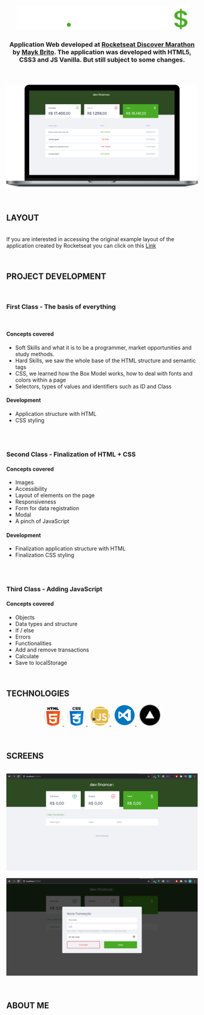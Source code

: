 <h1
  align="center"
>
  <img
    width="450px"
    src="./assets/logo.svg"
  >
</h1>

<h3
  align="center"
>
  Application Web developed at <a href="https://maratonadiscover.rocketseat.com.br/inscricao">Rocketseat Discover Marathon</a> by <a href="https://github.com/maykbrito">Mayk Brito</a>. The application was developed with HTML5, CSS3 and JS Vanilla. But still subject to some changes.
</h3>

<br
/>
<h3
  align="center"
>
  <img
    width="600px"
    src="./assets/macbook-devfinance.svg"
  >
</h3>

<br>

## LAYOUT

<br
/>
If you are interested in accessing the original example layout of the application created by Rocketseat you can click on this [Link](https://www.figma.com/file/7Vu9DzUaCZIV4nibzkjgB4/dev.finance-Maratona-Discover/duplicate)

<br
/>

## PROJECT DEVELOPMENT

<br/>

### First Class - The basis of everything

<br/>

#### Concepts covered

- Soft Skills and what it is to be a programmer, market opportunities and study methods.
- Hard Skills, we saw the whole base of the HTML structure and semantic tags
- CSS, we learned how the Box Model works, how to deal with fonts and colors within a page
- Selectors, types of values ​​and identifiers such as ID and Class

#### Development

- Application structure with HTML
- CSS styling

<br/><br/>

### Second Class - Finalization of HTML + CSS

#### Concepts covered

- Images
- Accessibility
- Layout of elements on the page
- Responsiveness
- Form for data registration
- Modal
- A pinch of JavaScript

#### Development

- Finalization application structure with HTML
- Finalization CSS styling

<br><br>

### Third Class - Adding JavaScript

#### Concepts covered

- Objects
- Data types and structure
- If / else
- Errors
- Functionalities
- Add and remove transactions
- Calculate
- Save to localStorage

<br/>

## TECHNOLOGIES

<div align="center">
  <span>
    <a
      href="https://developer.mozilla.org/pt-BR/docs/Web/HTML"
    >
      <img
        width="50px"
        height="50px"
        src="./assets/html-5.svg"
        alt="Logo do HTML"  
      >
    </a>
  </span>&nbsp;
  <span>
    <a
      href="https://css-tricks.com/"
    >
      <img
        width="50px"
        height="50px"
        src="./assets/css.svg"
        alt="Logo do CSS"  
      >
    </a>
  </span>&nbsp;
  <span>
    <a
      href="https://developer.mozilla.org/pt-BR/docs/Web/JavaScript"
    >
      <img
        width="50px"
        height="50px"
        src="./assets/javascript.svg"
        alt="Logo do JavaScript"  
      >
    </a>
  </span>&nbsp;
  <span>
    <a
      href="https://code.visualstudio.com/"
    >
      <img
        width="55px"
        height="55px"
        src="./assets/vscode.png"
        alt="Logo do VSCode"  
      >
    </a>
  </span>&nbsp;
  <span>
    <a
      href="https://vercel.com/"
    >
      <img
        width="55px"
        height="55px"
        src="./assets/vercel.png"
        alt="Logo da Vercel"  
      >
    </a>
  </span>
</div>
<br/><br/<br/>

## SCREENS

<br>

<div
  align="center"
>
  <img src="./assets/captura01.png">
  <br><br>

  <img src="./assets/captura02.png">
</div>

<br>
<br>

## ABOUT ME
